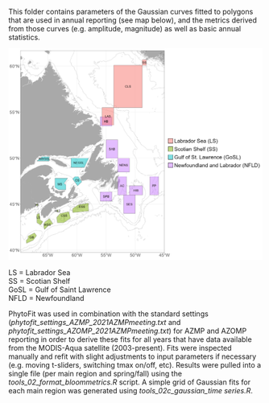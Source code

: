 
This folder contains parameters of the Gaussian curves fitted to polygons that are used in annual reporting (see map below), and the metrics derived from those curves (e.g. amplitude, magnitude) as well as basic annual statistics.

<img src="polygon_map_all.png" alt="polygon map" width="600"/>  

LS = Labrador Sea  
SS = Scotian Shelf  
GoSL = Gulf of Saint Lawrence  
NFLD = Newfoundland  

PhytoFit was used in combination with the standard settings (*phytofit_settings_AZMP_2021AZMPmeeting.txt* and *phytofit_settings_AZOMP_2021AZMPmeeting.txt*) for AZMP and AZOMP reporting in order to derive these fits for all years that have data available from the MODIS-Aqua satellite (2003-present). Fits were inspected manually and refit with slight adjustments to input parameters if necessary (e.g. moving t-sliders, switching tmax on/off, etc). Results were pulled into a single file (per main region and spring/fall) using the *tools_02_format_bloommetrics.R* script. A simple grid of Gaussian fits for each main region was generated using *tools_02c_gaussian_time series.R*.  
